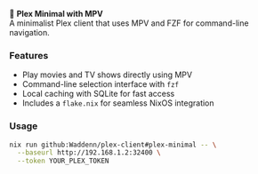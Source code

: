 🎥 **Plex Minimal with MPV**  
A minimalist Plex client that uses MPV and FZF for command-line navigation.

### Features
- Play movies and TV shows directly using MPV
- Command-line selection interface with `fzf`
- Local caching with SQLite for fast access
- Includes a `flake.nix` for seamless NixOS integration

### Usage
```bash
nix run github:Waddenn/plex-client#plex-minimal -- \
  --baseurl http://192.168.1.2:32400 \
  --token YOUR_PLEX_TOKEN
